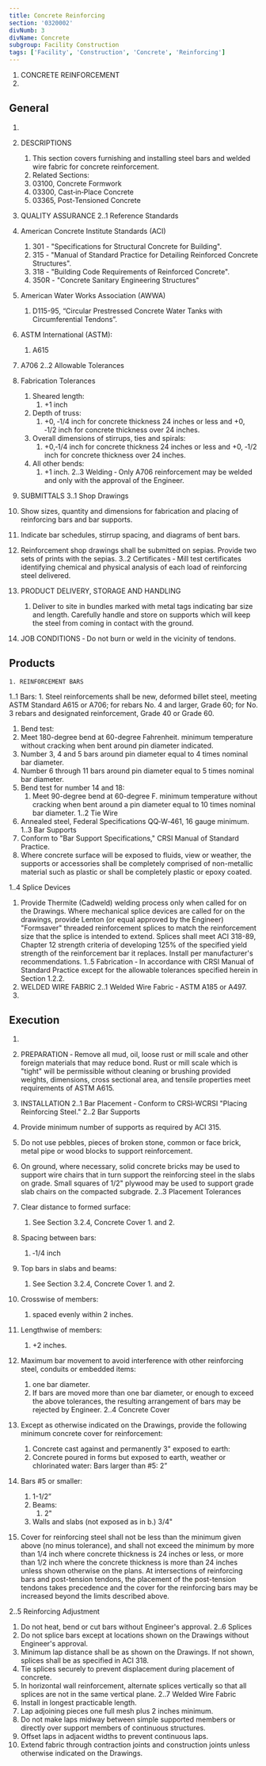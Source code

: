 ```yaml
---
title: Concrete Reinforcing
section: '0320002'
divNumb: 3
divName: Concrete
subgroup: Facility Construction
tags: ['Facility', 'Construction', 'Concrete', 'Reinforcing']
---
```



1. CONCRETE REINFORCEMENT
1. 
## General

1. 
1. DESCRIPTIONS 

   1. This section covers furnishing and installing steel bars and welded wire fabric for concrete reinforcement. 
   1. Related Sections:
   1. 03100, Concrete Formwork 
   1. 03300, Cast‑in‑Place Concrete
   1. 03365, Post-Tensioned Concrete
2. QUALITY ASSURANCE 
2..1 Reference Standards 
1. American Concrete Institute Standards (ACI) 
      1. 301 - "Specifications for Structural Concrete for Building".
      1. 315 - "Manual of Standard Practice for Detailing Reinforced Concrete Structures".
      1. 318 - "Building Code Requirements of Reinforced Concrete".
      1. 350R - "Concrete Sanitary Engineering Structures"
2. American Water Works Association (AWWA)
      1. D115-95, “Circular Prestressed Concrete Water Tanks with Circumferential Tendons”.
3. ASTM International (ASTM):
      1. A615
2. A706
2..2 Allowable Tolerances 
1. Fabrication Tolerances 
      1. Sheared length:
         1. +1 inch 
      1. Depth of truss:
         1. +0, ‑1/4 inch for concrete thickness 24 inches or less and +0, ‑1/2 inch for concrete thickness over 24 inches. 
      1. Overall dimensions of stirrups, ties and spirals:
         1. +0,‑1/4 inch for concrete thickness 24 inches or less and +0, ‑1/2 inch for concrete thickness over 24 inches.
      1. All other bends:
         1. +1 inch. 
2..3 Welding ‑ Only A706 reinforcement may be welded and only with the approval of the Engineer.
3. SUBMITTALS 
3..1 Shop Drawings 
 1. Show sizes, quantity and dimensions for fabrication and placing of reinforcing bars and bar supports. 
 2. Indicate bar schedules, stirrup spacing, and diagrams of bent bars.
 3. Reinforcement shop drawings shall be submitted on sepias. Provide two sets of prints with the sepias.
3..2 Certificates ‑ Mill test certificates identifying chemical and physical analysis of each load of reinforcing steel delivered. 
4. PRODUCT DELIVERY, STORAGE AND HANDLING 
   1. Deliver to site in bundles marked with metal tags indicating bar size and length. Carefully handle and store on supports which will keep the steel from coming in contact with the ground. 
5. JOB CONDITIONS ‑ Do not burn or weld in the vicinity of tendons. 

## Products

	1. REINFORCEMENT BARS 
1..1 Bars:
      1. Steel reinforcements shall be new, deformed billet steel, meeting ASTM Standard A615 or A706; for rebars No. 4 and larger, Grade 60; for No. 3 rebars and designated reinforcement, Grade 40 or Grade 60. 
   1. Bend test:
   1. Meet 180-degree bend at 60-degree Fahrenheit. minimum temperature without cracking when bent around pin diameter indicated. 
   1. Number 3, 4 and 5 bars around pin diameter equal to 4 times nominal bar diameter.
   1. Number 6 through 11 bars around pin diameter equal to 5 times nominal bar diameter. 
   1. Bend test for number 14 and 18:
      1. Meet 90-degree bend at 60-degree F. minimum temperature without cracking when bent around a pin diameter equal to 10 times nominal bar diameter. 
1..2 Tie Wire
 1. Annealed steel, Federal Specifications QQ‑W‑461, 16 gauge minimum. 
1..3 Bar Supports 
 1. Conform to "Bar Support Specifications," CRSI Manual of Standard Practice. 
 2. Where concrete surface will be exposed to fluids, view or weather, the supports or accessories shall be completely comprised of non-metallic material such as plastic or shall be completely plastic or epoxy coated. 

1..4 Splice Devices
   1. Provide Thermite (Cadweld) welding process only when called for on the Drawings. Where mechanical splice devices are called for on the drawings, provide Lenton (or equal approved by the Engineer) "Formsaver" threaded reinforcement splices to match the reinforcement size that the splice is intended to extend. Splices shall meet ACI 318-89, Chapter 12 strength criteria of developing 125% of the specified yield strength of the reinforcement bar it replaces. Install per manufacturer's recommendations.
1..5 Fabrication ‑ In accordance with CRSI Manual of Standard Practice except for the allowable tolerances specified herein in Section 1.2.2.
2. WELDED WIRE FABRIC 
2..1 Welded Wire Fabric ‑ ASTM A185 or A497.
1. 

## Execution

1. 
1. PREPARATION ‑ Remove all mud, oil, loose rust or mill scale and other foreign materials that may reduce bond. Rust or mill scale which is "tight" will be permissible without cleaning or brushing provided weights, dimensions, cross sectional area, and tensile properties meet requirements of ASTM A615. 
2. INSTALLATION 
2..1 Bar Placement ‑ Conform to CRSI‑WCRSI "Placing Reinforcing Steel." 
2..2 Bar Supports 
 1. Provide minimum number of supports as required by ACI 315.
 2. Do not use pebbles, pieces of broken stone, common or face brick, metal pipe or wood blocks to support reinforcement. 
 3. On ground, where necessary, solid concrete bricks may be used to support wire chairs that in turn support the reinforcing steel in the slabs on grade. Small squares of 1/2" plywood may be used to support grade slab chairs on the compacted subgrade.
2..3 Placement Tolerances 

 1. Clear distance to formed surface:
    1. See Section 3.2.4, Concrete Cover 1. and 2. 
 2. Spacing between bars:
    1. ‑1/4 inch 
 3. Top bars in slabs and beams:
    1. See Section 3.2.4, Concrete Cover 1. and 2. 
 4. Crosswise of members:
    1. spaced evenly within 2 inches. 
 5. Lengthwise of members:
    1. +2 inches. 
 6. Maximum bar movement to avoid interference with other reinforcing steel, conduits or embedded items:
    1. one bar diameter. 
      1. If bars are moved more than one bar diameter, or enough to exceed the above tolerances, the resulting arrangement of bars may be rejected by Engineer. 
2..4 Concrete Cover 
 1. Except as otherwise indicated on the Drawings, provide the following minimum concrete cover for reinforcement:
      1. Concrete cast against and permanently 3"
 exposed to earth: 
      1. Concrete poured in forms but exposed to earth, weather or chlorinated water:
Bars larger than #5: 2”
   1. Bars #5 or smaller:
      1. 1-1/2”
      1. Beams:
         1. 2"
      1. Walls and slabs (not exposed as in b.) 3/4"
2. Cover for reinforcing steel shall not be less than the minimum given above (no minus tolerance), and shall not exceed the minimum by more than 1/4 inch where concrete thickness is 24 inches or less, or more than 1/2 inch where the concrete thickness is more than 24 inches unless shown otherwise on the plans. At intersections of reinforcing bars and post-tension tendons, the placement of the post-tension tendons takes precedence and the cover for the reinforcing bars may be increased beyond the limits described above.

2..5 Reinforcing Adjustment 
 1. Do not heat, bend or cut bars without Engineer's approval. 
2..6 Splices 
 1. Do not splice bars except at locations shown on the Drawings without Engineer's approval. 
 2. Minimum lap distance shall be as shown on the Drawings. If not shown, splices shall be as specified in ACI 318. 
 3. Tie splices securely to prevent displacement during placement of concrete. 
 4. In horizontal wall reinforcement, alternate splices vertically so that all splices are not in the same vertical plane. 
2..7 Welded Wire Fabric 
1. Install in longest practicable length. 
2. Lap adjoining pieces one full mesh plus 2 inches minimum. 
3. Do not make laps midway between simple supported members or directly over support members of continuous structures. 
4. Offset laps in adjacent widths to prevent continuous laps.
5. Extend fabric through contraction joints and construction joints unless otherwise indicated on the Drawings. 

